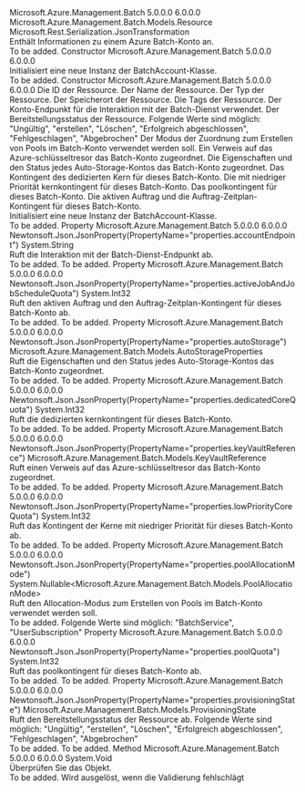 <Type Name="BatchAccount" FullName="Microsoft.Azure.Management.Batch.Models.BatchAccount">
  <TypeSignature Language="C#" Value="public class BatchAccount : Microsoft.Azure.Management.Batch.Models.Resource" />
  <TypeSignature Language="ILAsm" Value=".class public auto ansi beforefieldinit BatchAccount extends Microsoft.Azure.Management.Batch.Models.Resource" />
  <TypeSignature Language="DocId" Value="T:Microsoft.Azure.Management.Batch.Models.BatchAccount" />
  <TypeSignature Language="VB.NET" Value="Public Class BatchAccount&#xA;Inherits Resource" />
  <TypeSignature Language="F#" Value="type BatchAccount = class&#xA;    inherit Resource" />
  <AssemblyInfo>
    <AssemblyName>Microsoft.Azure.Management.Batch</AssemblyName>
    <AssemblyVersion>5.0.0.0</AssemblyVersion>
    <AssemblyVersion>6.0.0.0</AssemblyVersion>
  </AssemblyInfo>
  <Base>
    <BaseTypeName>Microsoft.Azure.Management.Batch.Models.Resource</BaseTypeName>
  </Base>
  <Interfaces />
  <Attributes>
    <Attribute>
      <AttributeName>Microsoft.Rest.Serialization.JsonTransformation</AttributeName>
    </Attribute>
  </Attributes>
  <Docs>
    <summary>
            Enthält Informationen zu einem Azure Batch-Konto an.
            </summary>
    <remarks>To be added.</remarks>
  </Docs>
  <Members>
    <Member MemberName=".ctor">
      <MemberSignature Language="C#" Value="public BatchAccount ();" />
      <MemberSignature Language="ILAsm" Value=".method public hidebysig specialname rtspecialname instance void .ctor() cil managed" />
      <MemberSignature Language="DocId" Value="M:Microsoft.Azure.Management.Batch.Models.BatchAccount.#ctor" />
      <MemberSignature Language="VB.NET" Value="Public Sub New ()" />
      <MemberType>Constructor</MemberType>
      <AssemblyInfo>
        <AssemblyName>Microsoft.Azure.Management.Batch</AssemblyName>
        <AssemblyVersion>5.0.0.0</AssemblyVersion>
        <AssemblyVersion>6.0.0.0</AssemblyVersion>
      </AssemblyInfo>
      <Parameters />
      <Docs>
        <summary>
            Initialisiert eine neue Instanz der BatchAccount-Klasse.
            </summary>
        <remarks>To be added.</remarks>
      </Docs>
    </Member>
    <Member MemberName=".ctor">
      <MemberSignature Language="C#" Value="public BatchAccount (string id = null, string name = null, string type = null, string location = null, System.Collections.Generic.IDictionary&lt;string,string&gt; tags = null, string accountEndpoint = null, Microsoft.Azure.Management.Batch.Models.ProvisioningState provisioningState = Microsoft.Azure.Management.Batch.Models.ProvisioningState.Invalid, Nullable&lt;Microsoft.Azure.Management.Batch.Models.PoolAllocationMode&gt; poolAllocationMode = null, Microsoft.Azure.Management.Batch.Models.KeyVaultReference keyVaultReference = null, Microsoft.Azure.Management.Batch.Models.AutoStorageProperties autoStorage = null, int dedicatedCoreQuota = 0, int lowPriorityCoreQuota = 0, int poolQuota = 0, int activeJobAndJobScheduleQuota = 0);" />
      <MemberSignature Language="ILAsm" Value=".method public hidebysig specialname rtspecialname instance void .ctor(string id, string name, string type, string location, class System.Collections.Generic.IDictionary`2&lt;string, string&gt; tags, string accountEndpoint, valuetype Microsoft.Azure.Management.Batch.Models.ProvisioningState provisioningState, valuetype System.Nullable`1&lt;valuetype Microsoft.Azure.Management.Batch.Models.PoolAllocationMode&gt; poolAllocationMode, class Microsoft.Azure.Management.Batch.Models.KeyVaultReference keyVaultReference, class Microsoft.Azure.Management.Batch.Models.AutoStorageProperties autoStorage, int32 dedicatedCoreQuota, int32 lowPriorityCoreQuota, int32 poolQuota, int32 activeJobAndJobScheduleQuota) cil managed" />
      <MemberSignature Language="DocId" Value="M:Microsoft.Azure.Management.Batch.Models.BatchAccount.#ctor(System.String,System.String,System.String,System.String,System.Collections.Generic.IDictionary{System.String,System.String},System.String,Microsoft.Azure.Management.Batch.Models.ProvisioningState,System.Nullable{Microsoft.Azure.Management.Batch.Models.PoolAllocationMode},Microsoft.Azure.Management.Batch.Models.KeyVaultReference,Microsoft.Azure.Management.Batch.Models.AutoStorageProperties,System.Int32,System.Int32,System.Int32,System.Int32)" />
      <MemberSignature Language="F#" Value="new Microsoft.Azure.Management.Batch.Models.BatchAccount : string * string * string * string * System.Collections.Generic.IDictionary&lt;string, string&gt; * string * Microsoft.Azure.Management.Batch.Models.ProvisioningState * Nullable&lt;Microsoft.Azure.Management.Batch.Models.PoolAllocationMode&gt; * Microsoft.Azure.Management.Batch.Models.KeyVaultReference * Microsoft.Azure.Management.Batch.Models.AutoStorageProperties * int * int * int * int -&gt; Microsoft.Azure.Management.Batch.Models.BatchAccount" Usage="new Microsoft.Azure.Management.Batch.Models.BatchAccount (id, name, type, location, tags, accountEndpoint, provisioningState, poolAllocationMode, keyVaultReference, autoStorage, dedicatedCoreQuota, lowPriorityCoreQuota, poolQuota, activeJobAndJobScheduleQuota)" />
      <MemberType>Constructor</MemberType>
      <AssemblyInfo>
        <AssemblyName>Microsoft.Azure.Management.Batch</AssemblyName>
        <AssemblyVersion>5.0.0.0</AssemblyVersion>
        <AssemblyVersion>6.0.0.0</AssemblyVersion>
      </AssemblyInfo>
      <Parameters>
        <Parameter Name="id" Type="System.String" />
        <Parameter Name="name" Type="System.String" />
        <Parameter Name="type" Type="System.String" />
        <Parameter Name="location" Type="System.String" />
        <Parameter Name="tags" Type="System.Collections.Generic.IDictionary&lt;System.String,System.String&gt;" />
        <Parameter Name="accountEndpoint" Type="System.String" />
        <Parameter Name="provisioningState" Type="Microsoft.Azure.Management.Batch.Models.ProvisioningState" />
        <Parameter Name="poolAllocationMode" Type="System.Nullable&lt;Microsoft.Azure.Management.Batch.Models.PoolAllocationMode&gt;" />
        <Parameter Name="keyVaultReference" Type="Microsoft.Azure.Management.Batch.Models.KeyVaultReference" />
        <Parameter Name="autoStorage" Type="Microsoft.Azure.Management.Batch.Models.AutoStorageProperties" />
        <Parameter Name="dedicatedCoreQuota" Type="System.Int32" />
        <Parameter Name="lowPriorityCoreQuota" Type="System.Int32" />
        <Parameter Name="poolQuota" Type="System.Int32" />
        <Parameter Name="activeJobAndJobScheduleQuota" Type="System.Int32" />
      </Parameters>
      <Docs>
        <param name="id">Die ID der Ressource.</param>
        <param name="name">Der Name der Ressource.</param>
        <param name="type">Der Typ der Ressource.</param>
        <param name="location">Der Speicherort der Ressource.</param>
        <param name="tags">Die Tags der Ressource.</param>
        <param name="accountEndpoint">Der Konto-Endpunkt für die Interaktion mit der Batch-Dienst verwendet.</param>
        <param name="provisioningState">Der Bereitstellungsstatus der Ressource. Folgende Werte sind möglich: "Ungültig", "erstellen", "Löschen", "Erfolgreich abgeschlossen", "Fehlgeschlagen", "Abgebrochen"</param>
        <param name="poolAllocationMode">Der Modus der Zuordnung zum Erstellen von Pools im Batch-Konto verwendet werden soll.</param>
        <param name="keyVaultReference">Ein Verweis auf das Azure-schlüsseltresor das Batch-Konto zugeordnet.</param>
        <param name="autoStorage">Die Eigenschaften und den Status jedes Auto-Storage-Kontos das Batch-Konto zugeordnet.</param>
        <param name="dedicatedCoreQuota">Das Kontingent des dedizierten Kern für dieses Batch-Konto.</param>
        <param name="lowPriorityCoreQuota">Die mit niedriger Priorität kernkontingent für dieses Batch-Konto.</param>
        <param name="poolQuota">Das poolkontingent für dieses Batch-Konto.</param>
        <param name="activeJobAndJobScheduleQuota">Die aktiven Auftrag und die Auftrag-Zeitplan-Kontingent für dieses Batch-Konto.</param>
        <summary>
            Initialisiert eine neue Instanz der BatchAccount-Klasse.
            </summary>
        <remarks>To be added.</remarks>
      </Docs>
    </Member>
    <Member MemberName="AccountEndpoint">
      <MemberSignature Language="C#" Value="public string AccountEndpoint { get; }" />
      <MemberSignature Language="ILAsm" Value=".property instance string AccountEndpoint" />
      <MemberSignature Language="DocId" Value="P:Microsoft.Azure.Management.Batch.Models.BatchAccount.AccountEndpoint" />
      <MemberSignature Language="VB.NET" Value="Public ReadOnly Property AccountEndpoint As String" />
      <MemberSignature Language="F#" Value="member this.AccountEndpoint : string" Usage="Microsoft.Azure.Management.Batch.Models.BatchAccount.AccountEndpoint" />
      <MemberType>Property</MemberType>
      <AssemblyInfo>
        <AssemblyName>Microsoft.Azure.Management.Batch</AssemblyName>
        <AssemblyVersion>5.0.0.0</AssemblyVersion>
        <AssemblyVersion>6.0.0.0</AssemblyVersion>
      </AssemblyInfo>
      <Attributes>
        <Attribute>
          <AttributeName>Newtonsoft.Json.JsonProperty(PropertyName="properties.accountEndpoint")</AttributeName>
        </Attribute>
      </Attributes>
      <ReturnValue>
        <ReturnType>System.String</ReturnType>
      </ReturnValue>
      <Docs>
        <summary>
            Ruft die Interaktion mit der Batch-Dienst-Endpunkt ab.
            </summary>
        <value>To be added.</value>
        <remarks>To be added.</remarks>
      </Docs>
    </Member>
    <Member MemberName="ActiveJobAndJobScheduleQuota">
      <MemberSignature Language="C#" Value="public int ActiveJobAndJobScheduleQuota { get; }" />
      <MemberSignature Language="ILAsm" Value=".property instance int32 ActiveJobAndJobScheduleQuota" />
      <MemberSignature Language="DocId" Value="P:Microsoft.Azure.Management.Batch.Models.BatchAccount.ActiveJobAndJobScheduleQuota" />
      <MemberSignature Language="VB.NET" Value="Public ReadOnly Property ActiveJobAndJobScheduleQuota As Integer" />
      <MemberSignature Language="F#" Value="member this.ActiveJobAndJobScheduleQuota : int" Usage="Microsoft.Azure.Management.Batch.Models.BatchAccount.ActiveJobAndJobScheduleQuota" />
      <MemberType>Property</MemberType>
      <AssemblyInfo>
        <AssemblyName>Microsoft.Azure.Management.Batch</AssemblyName>
        <AssemblyVersion>5.0.0.0</AssemblyVersion>
        <AssemblyVersion>6.0.0.0</AssemblyVersion>
      </AssemblyInfo>
      <Attributes>
        <Attribute>
          <AttributeName>Newtonsoft.Json.JsonProperty(PropertyName="properties.activeJobAndJobScheduleQuota")</AttributeName>
        </Attribute>
      </Attributes>
      <ReturnValue>
        <ReturnType>System.Int32</ReturnType>
      </ReturnValue>
      <Docs>
        <summary>
            Ruft den aktiven Auftrag und den Auftrag-Zeitplan-Kontingent für dieses Batch-Konto ab.
            </summary>
        <value>To be added.</value>
        <remarks>To be added.</remarks>
      </Docs>
    </Member>
    <Member MemberName="AutoStorage">
      <MemberSignature Language="C#" Value="public Microsoft.Azure.Management.Batch.Models.AutoStorageProperties AutoStorage { get; }" />
      <MemberSignature Language="ILAsm" Value=".property instance class Microsoft.Azure.Management.Batch.Models.AutoStorageProperties AutoStorage" />
      <MemberSignature Language="DocId" Value="P:Microsoft.Azure.Management.Batch.Models.BatchAccount.AutoStorage" />
      <MemberSignature Language="VB.NET" Value="Public ReadOnly Property AutoStorage As AutoStorageProperties" />
      <MemberSignature Language="F#" Value="member this.AutoStorage : Microsoft.Azure.Management.Batch.Models.AutoStorageProperties" Usage="Microsoft.Azure.Management.Batch.Models.BatchAccount.AutoStorage" />
      <MemberType>Property</MemberType>
      <AssemblyInfo>
        <AssemblyName>Microsoft.Azure.Management.Batch</AssemblyName>
        <AssemblyVersion>5.0.0.0</AssemblyVersion>
        <AssemblyVersion>6.0.0.0</AssemblyVersion>
      </AssemblyInfo>
      <Attributes>
        <Attribute>
          <AttributeName>Newtonsoft.Json.JsonProperty(PropertyName="properties.autoStorage")</AttributeName>
        </Attribute>
      </Attributes>
      <ReturnValue>
        <ReturnType>Microsoft.Azure.Management.Batch.Models.AutoStorageProperties</ReturnType>
      </ReturnValue>
      <Docs>
        <summary>
            Ruft die Eigenschaften und den Status jedes Auto-Storage-Kontos das Batch-Konto zugeordnet.
            </summary>
        <value>To be added.</value>
        <remarks>To be added.</remarks>
      </Docs>
    </Member>
    <Member MemberName="DedicatedCoreQuota">
      <MemberSignature Language="C#" Value="public int DedicatedCoreQuota { get; }" />
      <MemberSignature Language="ILAsm" Value=".property instance int32 DedicatedCoreQuota" />
      <MemberSignature Language="DocId" Value="P:Microsoft.Azure.Management.Batch.Models.BatchAccount.DedicatedCoreQuota" />
      <MemberSignature Language="VB.NET" Value="Public ReadOnly Property DedicatedCoreQuota As Integer" />
      <MemberSignature Language="F#" Value="member this.DedicatedCoreQuota : int" Usage="Microsoft.Azure.Management.Batch.Models.BatchAccount.DedicatedCoreQuota" />
      <MemberType>Property</MemberType>
      <AssemblyInfo>
        <AssemblyName>Microsoft.Azure.Management.Batch</AssemblyName>
        <AssemblyVersion>5.0.0.0</AssemblyVersion>
        <AssemblyVersion>6.0.0.0</AssemblyVersion>
      </AssemblyInfo>
      <Attributes>
        <Attribute>
          <AttributeName>Newtonsoft.Json.JsonProperty(PropertyName="properties.dedicatedCoreQuota")</AttributeName>
        </Attribute>
      </Attributes>
      <ReturnValue>
        <ReturnType>System.Int32</ReturnType>
      </ReturnValue>
      <Docs>
        <summary>
            Ruft die dedizierten kernkontingent für dieses Batch-Konto.
            </summary>
        <value>To be added.</value>
        <remarks>To be added.</remarks>
      </Docs>
    </Member>
    <Member MemberName="KeyVaultReference">
      <MemberSignature Language="C#" Value="public Microsoft.Azure.Management.Batch.Models.KeyVaultReference KeyVaultReference { get; }" />
      <MemberSignature Language="ILAsm" Value=".property instance class Microsoft.Azure.Management.Batch.Models.KeyVaultReference KeyVaultReference" />
      <MemberSignature Language="DocId" Value="P:Microsoft.Azure.Management.Batch.Models.BatchAccount.KeyVaultReference" />
      <MemberSignature Language="VB.NET" Value="Public ReadOnly Property KeyVaultReference As KeyVaultReference" />
      <MemberSignature Language="F#" Value="member this.KeyVaultReference : Microsoft.Azure.Management.Batch.Models.KeyVaultReference" Usage="Microsoft.Azure.Management.Batch.Models.BatchAccount.KeyVaultReference" />
      <MemberType>Property</MemberType>
      <AssemblyInfo>
        <AssemblyName>Microsoft.Azure.Management.Batch</AssemblyName>
        <AssemblyVersion>5.0.0.0</AssemblyVersion>
        <AssemblyVersion>6.0.0.0</AssemblyVersion>
      </AssemblyInfo>
      <Attributes>
        <Attribute>
          <AttributeName>Newtonsoft.Json.JsonProperty(PropertyName="properties.keyVaultReference")</AttributeName>
        </Attribute>
      </Attributes>
      <ReturnValue>
        <ReturnType>Microsoft.Azure.Management.Batch.Models.KeyVaultReference</ReturnType>
      </ReturnValue>
      <Docs>
        <summary>
            Ruft einen Verweis auf das Azure-schlüsseltresor das Batch-Konto zugeordnet.
            </summary>
        <value>To be added.</value>
        <remarks>To be added.</remarks>
      </Docs>
    </Member>
    <Member MemberName="LowPriorityCoreQuota">
      <MemberSignature Language="C#" Value="public int LowPriorityCoreQuota { get; }" />
      <MemberSignature Language="ILAsm" Value=".property instance int32 LowPriorityCoreQuota" />
      <MemberSignature Language="DocId" Value="P:Microsoft.Azure.Management.Batch.Models.BatchAccount.LowPriorityCoreQuota" />
      <MemberSignature Language="VB.NET" Value="Public ReadOnly Property LowPriorityCoreQuota As Integer" />
      <MemberSignature Language="F#" Value="member this.LowPriorityCoreQuota : int" Usage="Microsoft.Azure.Management.Batch.Models.BatchAccount.LowPriorityCoreQuota" />
      <MemberType>Property</MemberType>
      <AssemblyInfo>
        <AssemblyName>Microsoft.Azure.Management.Batch</AssemblyName>
        <AssemblyVersion>5.0.0.0</AssemblyVersion>
        <AssemblyVersion>6.0.0.0</AssemblyVersion>
      </AssemblyInfo>
      <Attributes>
        <Attribute>
          <AttributeName>Newtonsoft.Json.JsonProperty(PropertyName="properties.lowPriorityCoreQuota")</AttributeName>
        </Attribute>
      </Attributes>
      <ReturnValue>
        <ReturnType>System.Int32</ReturnType>
      </ReturnValue>
      <Docs>
        <summary>
            Ruft das Kontingent der Kerne mit niedriger Priorität für dieses Batch-Konto ab.
            </summary>
        <value>To be added.</value>
        <remarks>To be added.</remarks>
      </Docs>
    </Member>
    <Member MemberName="PoolAllocationMode">
      <MemberSignature Language="C#" Value="public Nullable&lt;Microsoft.Azure.Management.Batch.Models.PoolAllocationMode&gt; PoolAllocationMode { get; }" />
      <MemberSignature Language="ILAsm" Value=".property instance valuetype System.Nullable`1&lt;valuetype Microsoft.Azure.Management.Batch.Models.PoolAllocationMode&gt; PoolAllocationMode" />
      <MemberSignature Language="DocId" Value="P:Microsoft.Azure.Management.Batch.Models.BatchAccount.PoolAllocationMode" />
      <MemberSignature Language="VB.NET" Value="Public ReadOnly Property PoolAllocationMode As Nullable(Of PoolAllocationMode)" />
      <MemberSignature Language="F#" Value="member this.PoolAllocationMode : Nullable&lt;Microsoft.Azure.Management.Batch.Models.PoolAllocationMode&gt;" Usage="Microsoft.Azure.Management.Batch.Models.BatchAccount.PoolAllocationMode" />
      <MemberType>Property</MemberType>
      <AssemblyInfo>
        <AssemblyName>Microsoft.Azure.Management.Batch</AssemblyName>
        <AssemblyVersion>5.0.0.0</AssemblyVersion>
        <AssemblyVersion>6.0.0.0</AssemblyVersion>
      </AssemblyInfo>
      <Attributes>
        <Attribute>
          <AttributeName>Newtonsoft.Json.JsonProperty(PropertyName="properties.poolAllocationMode")</AttributeName>
        </Attribute>
      </Attributes>
      <ReturnValue>
        <ReturnType>System.Nullable&lt;Microsoft.Azure.Management.Batch.Models.PoolAllocationMode&gt;</ReturnType>
      </ReturnValue>
      <Docs>
        <summary>
            Ruft den Allocation-Modus zum Erstellen von Pools im Batch-Konto verwendet werden soll.
            </summary>
        <value>To be added.</value>
        <remarks>
            Folgende Werte sind möglich: "BatchService", "UserSubscription"
            </remarks>
      </Docs>
    </Member>
    <Member MemberName="PoolQuota">
      <MemberSignature Language="C#" Value="public int PoolQuota { get; }" />
      <MemberSignature Language="ILAsm" Value=".property instance int32 PoolQuota" />
      <MemberSignature Language="DocId" Value="P:Microsoft.Azure.Management.Batch.Models.BatchAccount.PoolQuota" />
      <MemberSignature Language="VB.NET" Value="Public ReadOnly Property PoolQuota As Integer" />
      <MemberSignature Language="F#" Value="member this.PoolQuota : int" Usage="Microsoft.Azure.Management.Batch.Models.BatchAccount.PoolQuota" />
      <MemberType>Property</MemberType>
      <AssemblyInfo>
        <AssemblyName>Microsoft.Azure.Management.Batch</AssemblyName>
        <AssemblyVersion>5.0.0.0</AssemblyVersion>
        <AssemblyVersion>6.0.0.0</AssemblyVersion>
      </AssemblyInfo>
      <Attributes>
        <Attribute>
          <AttributeName>Newtonsoft.Json.JsonProperty(PropertyName="properties.poolQuota")</AttributeName>
        </Attribute>
      </Attributes>
      <ReturnValue>
        <ReturnType>System.Int32</ReturnType>
      </ReturnValue>
      <Docs>
        <summary>
            Ruft das poolkontingent für dieses Batch-Konto ab.
            </summary>
        <value>To be added.</value>
        <remarks>To be added.</remarks>
      </Docs>
    </Member>
    <Member MemberName="ProvisioningState">
      <MemberSignature Language="C#" Value="public Microsoft.Azure.Management.Batch.Models.ProvisioningState ProvisioningState { get; }" />
      <MemberSignature Language="ILAsm" Value=".property instance valuetype Microsoft.Azure.Management.Batch.Models.ProvisioningState ProvisioningState" />
      <MemberSignature Language="DocId" Value="P:Microsoft.Azure.Management.Batch.Models.BatchAccount.ProvisioningState" />
      <MemberSignature Language="VB.NET" Value="Public ReadOnly Property ProvisioningState As ProvisioningState" />
      <MemberSignature Language="F#" Value="member this.ProvisioningState : Microsoft.Azure.Management.Batch.Models.ProvisioningState" Usage="Microsoft.Azure.Management.Batch.Models.BatchAccount.ProvisioningState" />
      <MemberType>Property</MemberType>
      <AssemblyInfo>
        <AssemblyName>Microsoft.Azure.Management.Batch</AssemblyName>
        <AssemblyVersion>5.0.0.0</AssemblyVersion>
        <AssemblyVersion>6.0.0.0</AssemblyVersion>
      </AssemblyInfo>
      <Attributes>
        <Attribute>
          <AttributeName>Newtonsoft.Json.JsonProperty(PropertyName="properties.provisioningState")</AttributeName>
        </Attribute>
      </Attributes>
      <ReturnValue>
        <ReturnType>Microsoft.Azure.Management.Batch.Models.ProvisioningState</ReturnType>
      </ReturnValue>
      <Docs>
        <summary>
            Ruft den Bereitstellungsstatus der Ressource ab. Folgende Werte sind möglich: "Ungültig", "erstellen", "Löschen", "Erfolgreich abgeschlossen", "Fehlgeschlagen", "Abgebrochen"
            </summary>
        <value>To be added.</value>
        <remarks>To be added.</remarks>
      </Docs>
    </Member>
    <Member MemberName="Validate">
      <MemberSignature Language="C#" Value="public virtual void Validate ();" />
      <MemberSignature Language="ILAsm" Value=".method public hidebysig newslot virtual instance void Validate() cil managed" />
      <MemberSignature Language="DocId" Value="M:Microsoft.Azure.Management.Batch.Models.BatchAccount.Validate" />
      <MemberSignature Language="VB.NET" Value="Public Overridable Sub Validate ()" />
      <MemberSignature Language="F#" Value="abstract member Validate : unit -&gt; unit&#xA;override this.Validate : unit -&gt; unit" Usage="batchAccount.Validate " />
      <MemberType>Method</MemberType>
      <AssemblyInfo>
        <AssemblyName>Microsoft.Azure.Management.Batch</AssemblyName>
        <AssemblyVersion>5.0.0.0</AssemblyVersion>
        <AssemblyVersion>6.0.0.0</AssemblyVersion>
      </AssemblyInfo>
      <ReturnValue>
        <ReturnType>System.Void</ReturnType>
      </ReturnValue>
      <Parameters />
      <Docs>
        <summary>
            Überprüfen Sie das Objekt.
            </summary>
        <remarks>To be added.</remarks>
        <exception cref="T:Microsoft.Rest.ValidationException">
            Wird ausgelöst, wenn die Validierung fehlschlägt
            </exception>
      </Docs>
    </Member>
  </Members>
</Type>